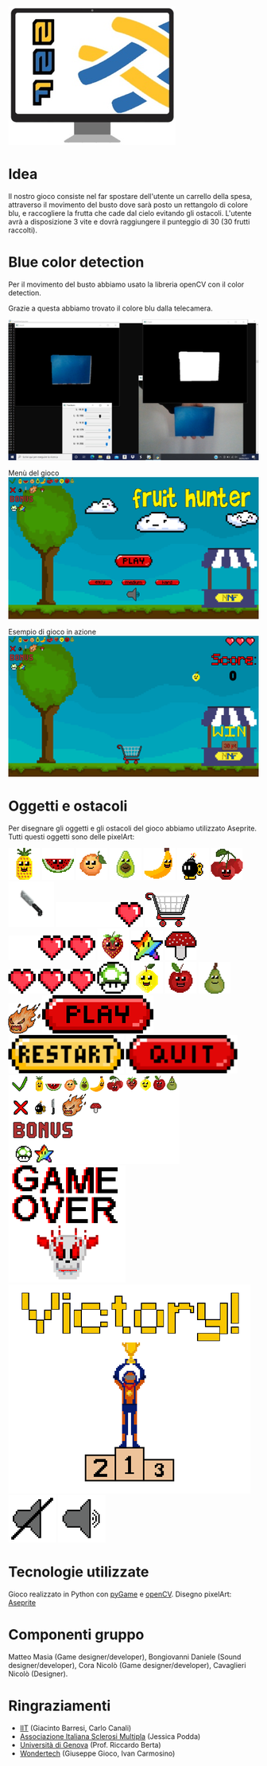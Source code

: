 ![Logo](https://github.com/NameNotFound-PCTO/Game/blob/main/team_logo.jpg)
# Idea
Il nostro gioco consiste nel far spostare dell'utente un carrello della spesa, attraverso il movimento del busto dove sarà posto un rettangolo di colore blu, e raccogliere la frutta che cade dal cielo evitando gli ostacoli. L'utente avrà a disposizione 3 vite e dovrà raggiungere il punteggio di 30 (30 frutti raccolti).



# Blue color detection
Per il movimento del busto abbiamo usato la libreria openCV con il color detection.

Grazie a questa abbiamo trovato il colore blu dalla telecamera.

![ColoreBlu](https://github.com/NameNotFound-PCTO/Game/blob/main/codice/color_dect_blue.jpeg)

Menù del gioco
![MenuGioco](https://github.com/NameNotFound-PCTO/Game/blob/main/images/esempioMenu.png)

Esempio di gioco in azione
![esempioDiGioco](https://github.com/NameNotFound-PCTO/Game/blob/main/images/esempioGame.png)

# Oggetti e ostacoli
Per disegnare gli oggetti e gli ostacoli del gioco abbiamo utilizzato Aseprite.
Tutti questi oggetti sono delle pixelArt:

![Ananas](https://github.com/NameNotFound-PCTO/Game/blob/main/images/ananas.png)
![Anguria](https://github.com/NameNotFound-PCTO/Game/blob/main/images/anguria.png)
![Aancia](https://github.com/NameNotFound-PCTO/Game/blob/main/images/arancia.png)
![Avocado](https://github.com/NameNotFound-PCTO/Game/blob/main/images/avocado.png)
![Banana](https://github.com/NameNotFound-PCTO/Game/blob/main/images/banana.png)
![Bomba](https://github.com/NameNotFound-PCTO/Game/blob/main/images/bomba.png)
![Ciliegia](https://github.com/NameNotFound-PCTO/Game/blob/main/images/ciliegia.png)
![Coltello](https://github.com/NameNotFound-PCTO/Game/blob/main/images/coltello.png)
![Cuore1](https://github.com/NameNotFound-PCTO/Game/blob/main/images/cuore1.png)
![CarrelloRight](https://github.com/NameNotFound-PCTO/Game/blob/main/images/carrelloRight.png)
![Cuore2](https://github.com/NameNotFound-PCTO/Game/blob/main/images/cuore2.png)
![Fragola](https://github.com/NameNotFound-PCTO/Game/blob/main/images/fragola.png)
![Stella](https://github.com/NameNotFound-PCTO/Game/blob/main/images/stella.png)
![Fungo](https://github.com/NameNotFound-PCTO/Game/blob/main/images/fungo.png)
![Cuore3](https://github.com/NameNotFound-PCTO/Game/blob/main/images/cuore3.png)
![Fungo1Up](https://github.com/NameNotFound-PCTO/Game/blob/main/images/fungo1Up.png)
![Limone](https://github.com/NameNotFound-PCTO/Game/blob/main/images/limone.png)
![Mela](https://github.com/NameNotFound-PCTO/Game/blob/main/images/mela.png)
![Pera](https://github.com/NameNotFound-PCTO/Game/blob/main/images/pera.png)
![Meteora](https://github.com/NameNotFound-PCTO/Game/blob/main/images/meteora.png)
![Play](https://github.com/NameNotFound-PCTO/Game/blob/main/images/play.png)
![Restart](https://github.com/NameNotFound-PCTO/Game/blob/main/images/restart.png)
![Quit](https://github.com/NameNotFound-PCTO/Game/blob/main/images/quit.png)
![Legenda](https://github.com/NameNotFound-PCTO/Game/blob/main/images/legenda.png)
![GameOver](https://github.com/NameNotFound-PCTO/Game/blob/main/images/gameOver.png)
![Vittoria](https://github.com/NameNotFound-PCTO/Game/blob/main/images/vittoria.png)
![Mute](https://github.com/NameNotFound-PCTO/Game/blob/main/images/mute.png)
![UnMute](https://github.com/NameNotFound-PCTO/Game/blob/main/images/unMute.png)




# Tecnologie utilizzate
Gioco realizzato in Python con [pyGame](https://www.pygame.org/news) e [openCV](https://opencv.org).
Disegno pixelArt: [Aseprite](https://www.aseprite.org)


# Componenti gruppo
Matteo Masia (Game designer/developer), Bongiovanni Daniele (Sound designer/developer), Cora Nicolò (Game designer/developer), Cavaglieri Nicolò (Designer).

# Ringraziamenti
* [IIT](https://www.iit.it) (Giacinto Barresi, Carlo Canali)
* [Associazione Italiana Sclerosi Multipla](https://www.aism.it) (Jessica Podda)
* [Università di Genova](https://unige.it/it/) (Prof. Riccardo Berta)
* [Wondertech](http://www.wondertechweb.com) (Giuseppe Gioco, Ivan Carmosino)
